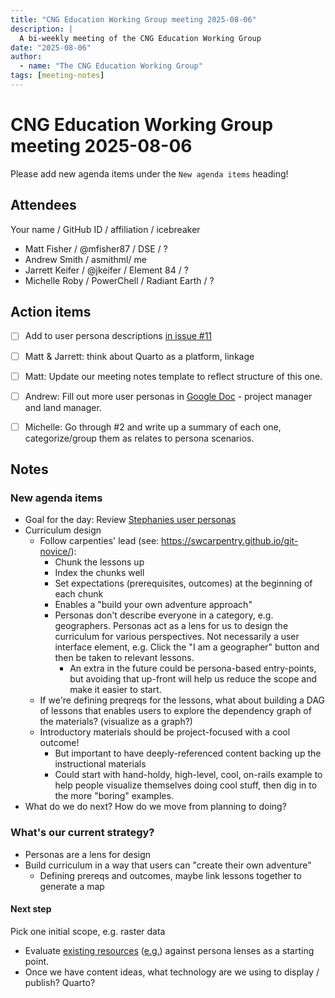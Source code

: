 ```yaml
---
title: "CNG Education Working Group meeting 2025-08-06"
description: |
  A bi-weekly meeting of the CNG Education Working Group
date: "2025-08-06"
author:
  - name: "The CNG Education Working Group"
tags: [meeting-notes]
---
```


# CNG Education Working Group meeting 2025-08-06

Please add new agenda items under the `New agenda items` heading!


## Attendees

Your name / GitHub ID / affiliation / icebreaker

* Matt Fisher / @mfisher87 / DSE / ?
* Andrew Smith / asmithml/ me
* Jarrett Keifer / @jkeifer / Element 84 / ?
* Michelle Roby / PowerChell / Radiant Earth / ?


## Action items

- [ ] Add to user persona descriptions
  [in issue #11](https://github.com/cng-education/curriculum/issues/11)
- [ ] Matt & Jarrett: think about Quarto as a platform, linkage
- [ ] Matt: Update our meeting notes template to reflect structure of this one.
- [ ] Andrew: Fill out more user personas in [Google Doc](https://docs.google.com/document/d/13agrJurFJeVToxya7CJuQKAh28jRIA_wgOps-7sDjXo/edit?tab=t.0) - project manager and land manager.
- [ ] Michelle: Go through #2 and write up a summary of each one, categorize/group them as relates to persona scenarios.


## Notes

### New agenda items

- Goal for the day: Review [Stephanies user personas](https://github.com/cng-education/curriculum/issues/11#issuecomment-3161128841)
- Curriculum design
    - Follow carpenties' lead (see: https://swcarpentry.github.io/git-novice/):
        - Chunk the lessons up
        - Index the chunks well
        - Set expectations (prerequisites, outcomes) at the beginning of each chunk
        - Enables a "build your own adventure approach"
        - Personas don't describe everyone in a category, e.g. geographers. Personas act as a lens for us to design the curriculum for various perspectives. Not necessarily a user interface element, e.g. Click the "I am a geographer" button and then be taken to relevant lessons.
            - An extra in the future could be persona-based entry-points, but avoiding that up-front will help us reduce the scope and make it easier to start.
    - If we're defining preqreqs for the lessons, what about building a DAG of lessons that enables users to explore the dependency graph of the materials? (visualize as a graph?)
    - Introductory materials should be project-focused with a cool outcome!
        - But important to have deeply-referenced content backing up the instructional materials
        - Could start with hand-holdy, high-level, cool, on-rails example to help people visualize themselves doing cool stuff, then dig in to the more "boring" examples.
- What do we do next? How do we move from planning to doing?


### What's our current strategy?

* Personas are a lens for design
* Build curriculum in a way that users can "create their own adventure"
    * Defining prereqs and outcomes, maybe link lessons together to generate a map

#### Next step

Pick one initial scope, e.g. raster data
* Evaluate [existing resources](https://github.com/cng-education/curriculum/issues/2) ([e.g.](https://github.com/auspatious/cloud-native-geospatial-eo-workshop)) against persona lenses as a starting point.
* Once we have content ideas, what technology are we using to display / publish? Quarto?
